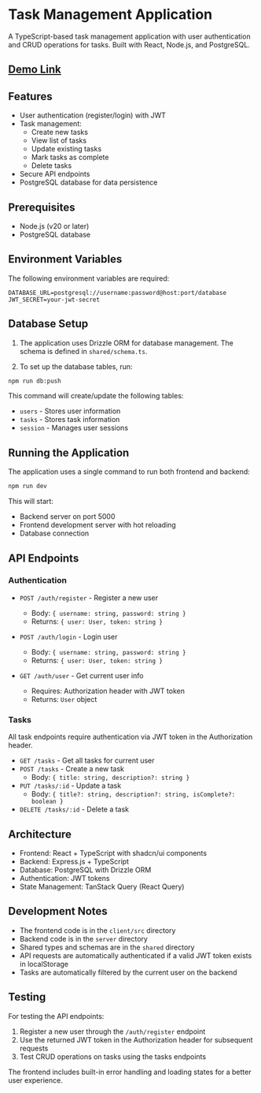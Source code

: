 # Task Management Application

A TypeScript-based task management application with user authentication and CRUD operations for tasks. Built with React, Node.js, and PostgreSQL.


## [Demo Link](https://www.loom.com/share/9d49a7cd8e0545f7a8afd2c696c43ddc?sid=6ed1065c-91e7-4263-ba8b-47d2589a6a3a)

## Features

- User authentication (register/login) with JWT
- Task management:
  - Create new tasks
  - View list of tasks
  - Update existing tasks
  - Mark tasks as complete
  - Delete tasks
- Secure API endpoints
- PostgreSQL database for data persistence

## Prerequisites

- Node.js (v20 or later)
- PostgreSQL database

## Environment Variables

The following environment variables are required:

```env
DATABASE_URL=postgresql://username:password@host:port/database
JWT_SECRET=your-jwt-secret
```

## Database Setup

1. The application uses Drizzle ORM for database management. The schema is defined in `shared/schema.ts`.

2. To set up the database tables, run:
```bash
npm run db:push
```

This command will create/update the following tables:
- `users` - Stores user information
- `tasks` - Stores task information
- `session` - Manages user sessions

## Running the Application

The application uses a single command to run both frontend and backend:

```bash
npm run dev
```

This will start:
- Backend server on port 5000
- Frontend development server with hot reloading
- Database connection

## API Endpoints

### Authentication

- `POST /auth/register` - Register a new user
  - Body: `{ username: string, password: string }`
  - Returns: `{ user: User, token: string }`

- `POST /auth/login` - Login user
  - Body: `{ username: string, password: string }`
  - Returns: `{ user: User, token: string }`

- `GET /auth/user` - Get current user info
  - Requires: Authorization header with JWT token
  - Returns: `User` object

### Tasks

All task endpoints require authentication via JWT token in the Authorization header.

- `GET /tasks` - Get all tasks for current user
- `POST /tasks` - Create a new task
  - Body: `{ title: string, description?: string }`
- `PUT /tasks/:id` - Update a task
  - Body: `{ title?: string, description?: string, isComplete?: boolean }`
- `DELETE /tasks/:id` - Delete a task

## Architecture

- Frontend: React + TypeScript with shadcn/ui components
- Backend: Express.js + TypeScript
- Database: PostgreSQL with Drizzle ORM
- Authentication: JWT tokens
- State Management: TanStack Query (React Query)

## Development Notes

- The frontend code is in the `client/src` directory
- Backend code is in the `server` directory
- Shared types and schemas are in the `shared` directory
- API requests are automatically authenticated if a valid JWT token exists in localStorage
- Tasks are automatically filtered by the current user on the backend

## Testing

For testing the API endpoints:
1. Register a new user through the `/auth/register` endpoint
2. Use the returned JWT token in the Authorization header for subsequent requests
3. Test CRUD operations on tasks using the tasks endpoints

The frontend includes built-in error handling and loading states for a better user experience.
